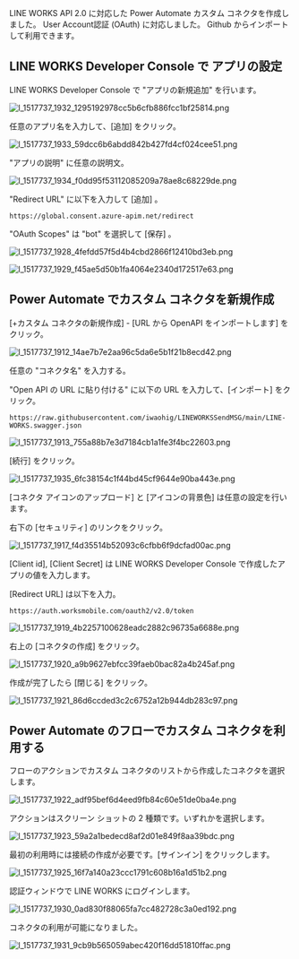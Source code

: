 LINE WORKS API 2.0 に対応した Power Automate カスタム コネクタを作成しました。
User Account認証 (OAuth) に対応しました。
Github からインポートして利用できます。

## LINE WORKS Developer Console で アプリの設定

LINE WORKS Developer Console で "アプリの新規追加" を行います。

![l_1517737_1932_1295192978cc5b6cfb886fcc1bf25814.png](https://qiita-image-store.s3.ap-northeast-1.amazonaws.com/0/396107/c5a6414f-6c52-5d8e-62bf-5cb33602289e.png)

任意のアプリ名を入力して、[追加] をクリック。

![l_1517737_1933_59dcc6b6abdd842b427fd4cf024cee51.png](https://qiita-image-store.s3.ap-northeast-1.amazonaws.com/0/396107/5dbad7c1-f2c2-d315-36a1-874170a65315.png)

"アプリの説明" に任意の説明文。

![l_1517737_1934_f0dd95f53112085209a78ae8c68229de.png](https://qiita-image-store.s3.ap-northeast-1.amazonaws.com/0/396107/45a2fe04-edb5-37d2-ab0c-03a7490162ad.png)

"Redirect URL" に以下を入力して [追加] 。

```
https://global.consent.azure-apim.net/redirect
```

"OAuth Scopes" は "bot" を選択して [保存] 。

![l_1517737_1928_4fefdd57f5d4b4cbd2866f12410bd3eb.png](https://qiita-image-store.s3.ap-northeast-1.amazonaws.com/0/396107/c77418aa-0530-2888-69d1-76920766c029.png)

![l_1517737_1929_f45ae5d50b1fa4064e2340d172517e63.png](https://qiita-image-store.s3.ap-northeast-1.amazonaws.com/0/396107/8254384d-7359-c97b-0907-82dd674d905a.png)

## Power Automate でカスタム コネクタを新規作成

[+カスタム コネクタの新規作成] - [URL から OpenAPI をインポートします] をクリック。

![l_1517737_1912_14ae7b7e2aa96c5da6e5b1f21b8ecd42.png](https://qiita-image-store.s3.ap-northeast-1.amazonaws.com/0/396107/36bc6cee-dd0a-b900-8356-7564f74ef920.png)

任意の "コネクタ名" を入力する。

"Open API の URL に貼り付ける" に以下の URL を入力して、[インポート] をクリック。

```
https://raw.githubusercontent.com/iwaohig/LINEWORKSSendMSG/main/LINE-WORKS.swagger.json
```

![l_1517737_1913_755a88b7e3d7184cb1a1fe3f4bc22603.png](https://qiita-image-store.s3.ap-northeast-1.amazonaws.com/0/396107/2c08b6df-d93f-cbf9-7779-b4dd7032350f.png)

[続行] をクリック。

![l_1517737_1935_6fc38154c1f44bd45cf9644e90ba443e.png](https://qiita-image-store.s3.ap-northeast-1.amazonaws.com/0/396107/1c207b9f-3fa2-c004-b11c-e6cc435e9a69.png)

[コネクタ アイコンのアップロード] と [アイコンの背景色] は任意の設定を行います。

右下の [セキュリティ] のリンクをクリック。

![l_1517737_1917_f4d35514b52093c6cfbb6f9dcfad00ac.png](https://qiita-image-store.s3.ap-northeast-1.amazonaws.com/0/396107/5df6c634-4b43-be91-0d93-9e48fc9d0ca3.png)

[Client id], [Client Secret] は LINE WORKS Developer Console で作成したアプリの値を入力します。

[Redirect URL] は以下を入力。

```
https://auth.worksmobile.com/oauth2/v2.0/token
```

![l_1517737_1919_4b2257100628eadc2882c96735a6688e.png](https://qiita-image-store.s3.ap-northeast-1.amazonaws.com/0/396107/f72dabc8-d88e-7612-1ce6-df39f8995193.png)

右上の [コネクタの作成] をクリック。

![l_1517737_1920_a9b9627ebfcc39faeb0bac82a4b245af.png](https://qiita-image-store.s3.ap-northeast-1.amazonaws.com/0/396107/92d17518-6744-0dcf-ed3f-94bc37ac7d49.png)

作成が完了したら [閉じる] をクリック。

![l_1517737_1921_86d6ccded3c2c6752a12b944db283c97.png](https://qiita-image-store.s3.ap-northeast-1.amazonaws.com/0/396107/e30e2d54-ca76-c209-b74e-8708b1f24cee.png)

## Power Automate のフローでカスタム コネクタを利用する

フローのアクションでカスタム コネクタのリストから作成したコネクタを選択します。

![l_1517737_1922_adf95bef6d4eed9fb84c60e51de0ba4e.png](https://qiita-image-store.s3.ap-northeast-1.amazonaws.com/0/396107/dab487bb-f257-9d7d-0e70-50f5c308e555.png)

アクションはスクリーン ショットの 2 種類です。いずれかを選択します。

![l_1517737_1923_59a2a1bedecd8af2d01e849f8aa39bdc.png](https://qiita-image-store.s3.ap-northeast-1.amazonaws.com/0/396107/75e8e44b-75c5-598d-f561-530c0ccc5e6a.png)

最初の利用時には接続の作成が必要です。[サインイン] をクリックします。

![l_1517737_1925_16f7a140a23ccc1791c608b16a1d51b2.png](https://qiita-image-store.s3.ap-northeast-1.amazonaws.com/0/396107/cc6104fd-6e15-daf9-4a4b-0399958c2d2a.png)

認証ウィンドウで LINE WORKS にログインします。

![l_1517737_1930_0ad830f88065fa7cc482728c3a0ed192.png](https://qiita-image-store.s3.ap-northeast-1.amazonaws.com/0/396107/6ea51948-725c-b671-1f86-c39149cc74d9.png)

コネクタの利用が可能になりました。

![l_1517737_1931_9cb9b565059abec420f16dd51810ffac.png](https://qiita-image-store.s3.ap-northeast-1.amazonaws.com/0/396107/f052dd26-814e-13db-0cf8-f1ce745bac38.png)




